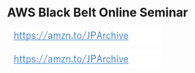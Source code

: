 # AWS Black Belt Online Seminar

![](.gitbook/assets/image%20%283%29.png)

![](.gitbook/assets/image%20%282%29.png)

